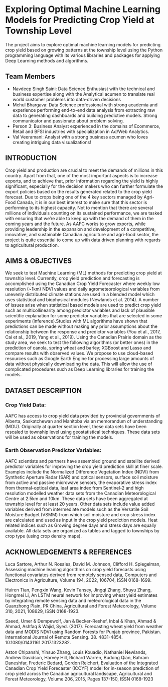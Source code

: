 # Exploring Optimal Machine Learning Models for Predicting Crop Yield at Township Level

The project aims to explore optimal machine learning models for predicting crop yield based on growing patterns at the township level using the Python programming language with its various libraries and packages for applying Deep Learning methods and algorithms.

## Team Members

- Navdeep Singh Saini: Data Science Enthusiast with the technical and business expertise along with the Analytical acumen to translate real world customer problems into data-driven decisions
- Mehul Bhargava: Data Science professional with strong academia and experience performing end-to-end data analysis from extracting raw data to generating dashboards and building predictive models. Strong communicator and passionate about problem solving.
- Person 3: Business Analyst experienced in the domains of Ecommerce, Retail and BFSI industries with specialization in Ad/Web Analytics. 
- Val Veeramani: Analyst with a strong business acumen who loves creating intriguing data visualizations!

## INTRODUCTION

Crop yield and production are crucial to meet the demands of millions in this country. Apart from that, one of the most important aspects is to increase exports, and to achieve that, prior information regarding the yield is highly significant, especially for the decision makers who can further formulate the export policies based on the results generated related to the crop yield forecast. Due to crops being one of the 4 key sectors managed by Agri-Food Canada, it is in our best interest to make sure that this sector is performing to its highest capacity.  Not to mention that there are several millions of individuals counting on its sustained performance, we are tasked with ensuring that we’re able to keep up with the demand of them in the coming years and the future. As AAFC works to grow exports, while providing leadership in the expansion and development of a competitive, innovative, and sustainable Canadian agriculture and agri-food sector, the project is quite essential to come up with data driven planning with regards to agricultural production.

## AIMS & OBJECTIVES

We seek to test Machine Learning (ML) methods for predicting crop yield at township level. Currently, crop yield prediction and forecasting is accomplished using the Canadian Crop Yield Forecaster where weekly low resolution (~1km) NDVI values and daily agrometeorological variables from unevenly distributed climate stations are used in a blended model which uses statistical and biophysical modules (Newlands et al. 2014). A number of issues arise when statistical based models are used to predict crop yield such as multicollinearity among predictor variables and lack of plausible scientific explanation for  some predictor variables that are selected in some experiments (inference).Studies with ML algorithms have shown that predictions can be made without making any prior assumptions about the relationship between the response and predictor variables (You et al., 2017, Cai et al., 2019, Yang et al., 2019). Using the Canadian Prairie domain as the study area, we seek to test the following algorithms (or better ones) in the prediction of canola, spring wheat and barley; XGBoost and Lasso and compare results with observed values. We propose to use  cloud-based resources such as Google Earth Engine for processing large amounts of data without physically downloading the data. This will allow the use of complicated procedures such as Deep Learning libraries for training the models. 

## DATASET DESCRIPTION

### Crop Yield Data:
AAFC has access to crop yield data provided by provincial governments of Alberta, Saskatchewan and Manitoba via an memorandum of understanding (MOU). Originally at quarter section  level, these data sets have been rescaled to township level using geostatistical techniques. These data sets will be used as observations for training the models.

### Earth Observation Predictor Variables:

AAFC scientists and partners have assembled ground and satellite derived predictor variables for improving the crop yield prediction skill at finer scale. Examples include the Normalized Difference Vegetation Index (NDVI) from Synthetic Aperture Radar (SAR) and optical sensors, surface soil moisture from active and passive microwave sensors, the evaporative stress index from thermal-optical data, leaf area index from Sentinel-2 and high resolution modelled weather data sets from the Canadian Meteorological Centre at 2.5km and 10km. These data sets have been aggregated at township level for at least 20 years. Other data sets include value added variables derived from intermediate models such as the Versatile Soil Moisture Budget (VSMM) from which soil moisture and crop stress index are calculated and used as input in the crop yield prediction models. Heat related indices such as Growing degree days and stress days are equally available. All data sets are organized as tables and tagged to townships by crop type (using crop density maps).


## ACKNOWLEDGEMENTS & REFERENCES 

Luca Sartore, Arthur N. Rosales, David M. Johnson, Clifford H. Spiegelman, Assessing machine leaning algorithms on crop yield forecasts using functional covariates derived from remotely sensed data, Computers and Electronics in Agriculture, Volume 194, 2022, 106704, ISSN 0168-1699.

Huiren Tian, Pengxin Wang, Kevin Tansey, Jingqi Zhang, Shuyu Zhang, Hongmei Li,
An LSTM neural network for improving wheat yield estimates by integrating remote sensing data and meteorological data in the Guanzhong Plain, PR China, Agricultural and Forest Meteorology, Volume 310, 2021, 108629, ISSN 0168-1923.

Saeed, Umer & Dempewolf, Jan & Becker-Reshef, Inbal & Khan, Ahmad & Ahmad, Ashfaq & Wajid, Syed. (2017). Forecasting wheat yield from weather data and MODIS NDVI using Random Forests for Punjab province, Pakistan. International Journal of Remote Sensing. 38. 4831-4854. 10.1080/01431161.2017.1323282.

Aston Chipanshi, Yinsuo Zhang, Louis Kouadio, Nathaniel Newlands, Andrew Davidson, Harvey Hill, Richard Warren, Budong Qian, Bahram Daneshfar, Frederic Bedard, Gordon Reichert, Evaluation of the Integrated Canadian Crop Yield Forecaster (ICCYF) model for in-season prediction of crop yield across the Canadian agricultural landscape, Agricultural and Forest Meteorology, Volume 206, 2015, Pages 137-150, ISSN 0168-1923
